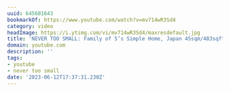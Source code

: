 ```yaml
---
uuid: 645601643
bookmarkOf: https://www.youtube.com/watch?v=mv714wR3Sd4
category: video
headImage: https://i.ytimg.com/vi/mv714wR3Sd4/maxresdefault.jpg
title: 'NEVER TOO SMALL: Family of 5’s Simple Home, Japan 45sqm/483sqft'
domain: youtube.com
description: ''
tags:
- youtube
- never too small
date: '2023-06-12T17:37:31.230Z'
---
```



